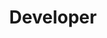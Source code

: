 ---
name: Martina Prgomet
id: martina-prgomet
numberId: 10
title: Developer
bio: 75% Coffee, 15% Cheeseburgers 10% Guns N’ Roses. 100% kickass dev
image:
areas:
contact: { email: martina, linkedin: https://hr.linkedin.com/in/martina-prgomet-01a9823a }
---